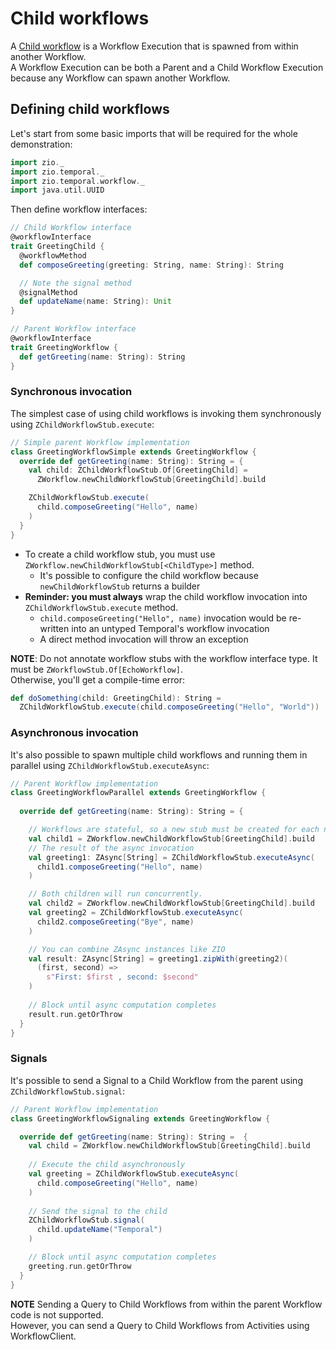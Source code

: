 # Child workflows
A [Child workflow](https://docs.temporal.io/workflows#child-workflow) is a Workflow Execution that is spawned from within another Workflow.  
A Workflow Execution can be both a Parent and a Child Workflow Execution because any Workflow can spawn another Workflow.  

## Defining child workflows

Let's start from some basic imports that will be required for the whole demonstration:

```scala mdoc:silent
import zio._
import zio.temporal._
import zio.temporal.workflow._
import java.util.UUID
```

Then define workflow interfaces:

```scala mdoc:silent
// Child Workflow interface
@workflowInterface
trait GreetingChild {
  @workflowMethod
  def composeGreeting(greeting: String, name: String): String

  // Note the signal method
  @signalMethod
  def updateName(name: String): Unit
}

// Parent Workflow interface
@workflowInterface
trait GreetingWorkflow {
  def getGreeting(name: String): String
}
```

### Synchronous invocation

The simplest case of using child workflows is invoking them synchronously using `ZChildWorkflowStub.execute`:
```scala mdoc:silent
// Simple parent Workflow implementation
class GreetingWorkflowSimple extends GreetingWorkflow {
  override def getGreeting(name: String): String = {
    val child: ZChildWorkflowStub.Of[GreetingChild] = 
      ZWorkflow.newChildWorkflowStub[GreetingChild].build

    ZChildWorkflowStub.execute(
      child.composeGreeting("Hello", name)
    )
  }
}
```

- To create a child workflow stub, you must use `ZWorkflow.newChildWorkflowStub[<ChildType>]` method.
  - It's possible to configure the child workflow because `newChildWorkflowStub` returns a builder
- **Reminder: you must always** wrap the child workflow invocation into `ZChildWorkflowStub.execute` method.
    - `child.composeGreeting("Hello", name)` invocation would be re-written into an untyped Temporal's workflow invocation
    - A direct method invocation will throw an exception

**NOTE**: Do not annotate workflow stubs with the workflow interface type. It must be `ZWorkflowStub.Of[EchoWorkflow]`.  
Otherwise, you'll get a compile-time error:

```scala mdoc:fail
def doSomething(child: GreetingChild): String =
  ZChildWorkflowStub.execute(child.composeGreeting("Hello", "World"))
```

### Asynchronous invocation
It's also possible to spawn multiple child workflows and running them in parallel using `ZChildWorkflowStub.executeAsync`:

```scala mdoc:silent
// Parent Workflow implementation
class GreetingWorkflowParallel extends GreetingWorkflow {
  
  override def getGreeting(name: String): String = {

    // Workflows are stateful, so a new stub must be created for each new child.
    val child1 = ZWorkflow.newChildWorkflowStub[GreetingChild].build
    // The result of the async invocation
    val greeting1: ZAsync[String] = ZChildWorkflowStub.executeAsync(
      child1.composeGreeting("Hello", name)
    )

    // Both children will run concurrently.
    val child2 = ZWorkflow.newChildWorkflowStub[GreetingChild].build
    val greeting2 = ZChildWorkflowStub.executeAsync(
      child2.composeGreeting("Bye", name)
    )

    // You can combine ZAsync instances like ZIO
    val result: ZAsync[String] = greeting1.zipWith(greeting2)(
      (first, second) =>
        s"First: $first , second: $second"
    )
    
    // Block until async computation completes
    result.run.getOrThrow
  }
}
```
### Signals
It's possible to send a Signal to a Child Workflow from the parent using `ZChildWorkflowStub.signal`:
```scala mdoc:silent
// Parent Workflow implementation
class GreetingWorkflowSignaling extends GreetingWorkflow {

  override def getGreeting(name: String): String =  {
    val child = ZWorkflow.newChildWorkflowStub[GreetingChild].build
    
    // Execute the child asynchronously
    val greeting = ZChildWorkflowStub.executeAsync(
      child.composeGreeting("Hello", name)
    )
    
    // Send the signal to the child
    ZChildWorkflowStub.signal(
      child.updateName("Temporal")
    )

    // Block until async computation completes
    greeting.run.getOrThrow
  }
}
```

**NOTE** Sending a Query to Child Workflows from within the parent Workflow code is not supported.  
However, you can send a Query to Child Workflows from Activities using WorkflowClient.